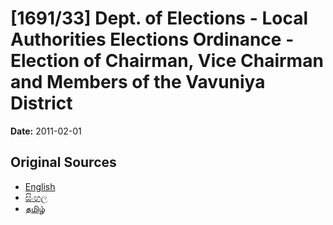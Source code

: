 # [1691/33] Dept. of Elections - Local Authorities Elections Ordinance - Election of Chairman, Vice Chairman and Members of the Vavuniya District

**Date:** 2011-02-01

## Original Sources

- [English](https://documents.gov.lk/view/extra-gazettes/2011/2/1691-33_E.pdf)
- [සිංහල](https://documents.gov.lk/view/extra-gazettes/2011/2/1691-33_S.pdf)
- [தமிழ்](https://documents.gov.lk/view/extra-gazettes/2011/2/1691-33_T.pdf)
